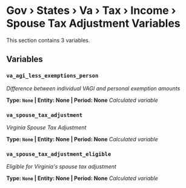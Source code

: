 # Gov › States › Va › Tax › Income › Spouse Tax Adjustment Variables

This section contains 3 variables.

## Variables

### `va_agi_less_exemptions_person`
*Difference between individual VAGI and personal exemption amounts*

**Type: `None` | Entity: None | Period: None**
*Calculated variable*

### `va_spouse_tax_adjustment`
*Virginia Spouse Tax Adjustment*

**Type: `None` | Entity: None | Period: None**
*Calculated variable*

### `va_spouse_tax_adjustment_eligible`
*Eligible for Virginia's spouse tax adjustment*

**Type: `None` | Entity: None | Period: None**
*Calculated variable*
